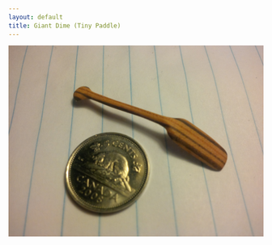 ```yaml
---
layout: default
title: Giant Dime (Tiny Paddle)
---
```


<img src="\pics\Micro paddle\IMG_00000156.jpg" alt="the top of a 1 inch by 1 inch copper PCB, with white paint covering its surface.  It has pads for resistors and leds" class="img-responsive" />
